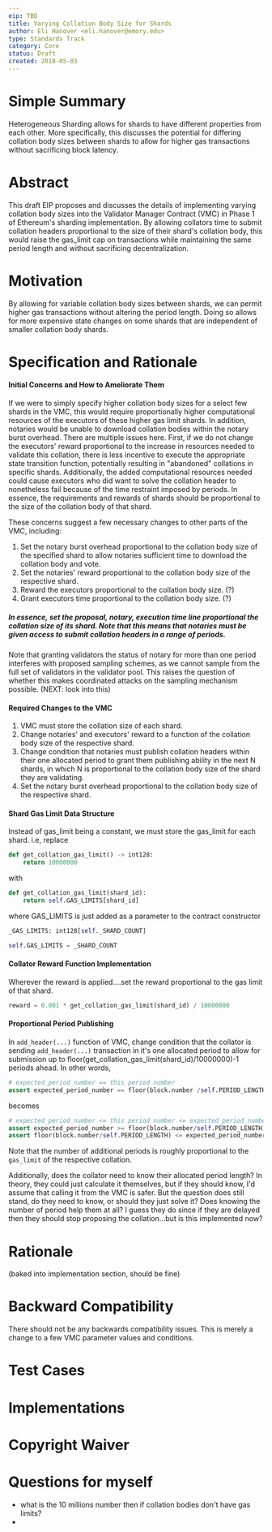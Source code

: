 ```yaml
---
eip: TBD
title: Varying Collation Body Size for Shards
author: Eli Hanover <eli.hanover@emory.edu>
type: Standards Track
category: Core
status: Draft
created: 2018-05-03
---
```



# Simple Summary
Heterogeneous Sharding allows for shards to have different properties from each other.  More specifically, this discusses the potential for differing collation body sizes between shards to allow for higher gas transactions without sacrificing block latency.


# Abstract
This draft EIP proposes and discusses the details of implementing varying collation body sizes into the Validator Manager Contract (VMC) in Phase 1 of Ethereum's sharding implementation.  By allowing collators time to submit collation headers proportional to the size of their shard's collation body, this would raise the gas_limit cap on transactions while maintaining the same period length and without sacrificing decentralization.


# Motivation
By allowing for variable collation body sizes between shards, we can permit higher gas transactions without altering the period length.  Doing so allows for more expensive state changes on some shards that are independent of smaller collation body shards.



# Specification and Rationale
#### Initial Concerns and How to Ameliorate Them
If we were to simply specify higher collation body sizes for a select few shards in the VMC, this would require proportionally higher computational resources of the executors of these higher gas limit shards.  In addition, notaries would be unable to download collation bodies within the notary burst overhead.  There are multiple issues here.  First, if we do not change the executors' reward proportional to the increase in resources needed to validate this collation, there is less incentive to execute the appropriate state transition function, potentially resulting in "abandoned" collations in specific shards.  Additionally, the added computational resources needed could cause executors who did want to solve the collation header to nonetheless fail because of the time restraint imposed by periods.  In essence,
the requirements and rewards of shards should be proportional to the size of the collation body of that shard.

These concerns suggest a few necessary changes to other parts of the VMC, including:
1. Set the notary burst overhead proportional to the collation body size of the specified shard to allow notaries sufficient time to download the collation body and vote.
2. Set the notaries' reward proportional to the collation body size of the respective shard.
3. Reward the executors proportional to the collation body size. (?)
4. Grant executors time proportional to the collation body size. (?)

##### In essence, set the proposal, notary, execution time line proportional the collation size of its shard.  Note that this means that notaries must be given access to submit collation headers in a range of periods.
Note that granting validators the status of notary for more than one period interferes with proposed sampling schemes, as we cannot sample from the full set of validators in the validator pool.  This raises the question of whether this makes coordinated attacks on the sampling mechanism possible. (NEXT: look into this)

#### Required Changes to the VMC
1. VMC must store the collation size of each shard.
2. Change notaries' and executors' reward to a function of the collation body size of the respective shard.
3. Change condition that notaries must publish collation headers within their one allocated period to grant them publishing ability in the next N shards, in which N is proportional to the collation body size of the shard they are validating.
4. Set the notary burst overhead proportional to the collation body size of the respective shard.

#### Shard Gas Limit Data Structure
Instead of gas_limit being a constant, we must store the gas_limit for each shard. i.e, replace
``` python
def get_collation_gas_limit() -> int128:
    return 10000000
```
with
``` python
def get_collation_gas_limit(shard_id):
    return self.GAS_LIMITS[shard_id]
```
where GAS_LIMITS is just added as a parameter to the contract constructor
``` python
_GAS_LIMITS: int128[self._SHARD_COUNT]
```
```python
self.GAS_LIMITS = _SHARD_COUNT
```

#### Collator Reward Function Implementation
Wherever the reward is applied....set the reward proportional to the gas limit of that shard.
``` python
reward = 0.001 * get_collation_gas_limit(shard_id) / 10000000
```


#### Proportional Period Publishing
In ```add_header(...)``` function of VMC, change condition that the collator is sending ```add_header(...)``` transaction in it's one allocated period to allow for submission up to floor(get_collation_gas_limit(shard_id)/10000000)-1 periods ahead.  In other words,
``` python
# expected_period_number == this period number
assert expected_period_number == floor(block.number /self.PERIOD_LENGTH)
```
becomes
``` python
# expected_period_number <= this period number <= expected_period_number + additional periods permitted
assert expected_period_number >= floor(block.number/self.PERIOD_LENGTH)
assert floor(block.number/self.PERIOD_LENGTH) <= expected_period_number + floor(get_collation_gas_limit/10000000)
```
Note that the number of additional periods is roughly proportional to the ```gas_limit``` of the respective collation.

Additionally, does the collator need to know their allocated period length?  In theory, they could just calculate it themselves, but if they should know, I'd assume that calling it from the VMC is safer.  But the question does still stand, do they need to know, or should they just solve it?  Does knowing the number of period help them at all?  I guess they do since if they are delayed then they should stop proposing the collation...but is this implemented now?

# Rationale
(baked into implementation section, should be fine)

# Backward Compatibility
There should not be any backwards compatibility issues.  This is merely a change to a few VMC parameter values and conditions.

# Test Cases


# Implementations


# Copyright Waiver

# Questions for myself
- what is the 10 millions number then if collation bodies don't have gas limits?
-
